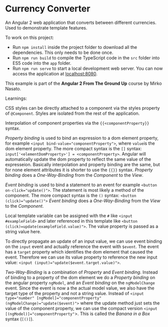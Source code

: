 # Currency Converter

An Angular 2 web application that converts between different currencies. Used to demonstrate template features.

To work on this project:

* Run `npm install` inside the project folder to download all the dependencies. This only needs to be done once.
* Run `npm run build` to compile the TypeScript code in the `src` folder into ES5 code into the `app` folder.
* Run `npm run serve` to start a local development web server. You can now access the application at [localhost:8080](http://localhost:8080/).

This example is part of the **Angular 2 From The Ground Up** course by Mirko Nasato.



Learnings:

CSS styles can be directly attached to a component via the styles property of `@Component`.
Styles are isolated from the rest of the application.

Interpolation of component properties via the `{{<componentProperty}}` syntax.

*Property binding* is used to bind an expression to a dom element property, for example `<input bind-value="componentProperty">`, where `value`is the dom element property.
The more compact syntax is the `[]` syntax: `input['<elementDomProperty>'] = <componentProperty>`.
Angular will automatically update the dom property to reflect the same value of the expresseion.
Basically interpolation and property binding are the same, but for none element attributes it is shorter to use the `{{}}` syntax.
*Property binding* does a *One-Way-Binding* from the *Component* to the *View*.

*Event binding* is used to bind a statement to an event for example `<button on-click="update()">`.
The statement is most likely a method of the component.
The more compact syntax is the `()` syntax: `<button (click)="update()">`
*Event binding* does a *One-Way-Binding* from the *View* to the *Component*.

Local template variable can be assigned with the `#` like `<input #exampleField>` and later referenced in this template like `<button (click)=update(exampleField.value)">`.
The value property is passed as a string value here.

To directly propagate an update of an input value, we can use event binding on the `input` event and actually reference the event with `$event`.
The event has a `target` property which identifies the dom element that caused the event.
Therefore we can use its value property to reference the new input value: `<input (input)="update($event.target.value)">`.

*Two-Way-Binding* is a combination of *Property* and *Event binding*.
Instead of binding to a property of the dom element we do a *Property binding* on the angular property `ngModel`, and an *Event binding* on the `ngModelChange` event.
Since the event is now a the actual model value, we also have the target type of the property and not a string value.
Instead of `<input type="number" [ngModel]="componentProperty" (ngModelChange)="update($event)">` where the update method just sets the value of the component property, we can use the compact version `<input [(ngModel)]="componentProperty"`>.
This is called the *Banana in a Box* syntax (`[()]`).